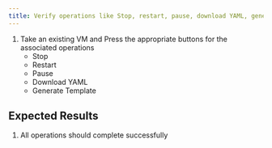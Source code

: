```yaml
---
title: Verify operations like Stop, restart, pause, download YAML, generate template	
---
```

1. Take an existing VM and Press the appropriate buttons for the associated operations
    - Stop
    - Restart
    - Pause
    - Download YAML
    - Generate Template

## Expected Results
1. All operations should complete successfully